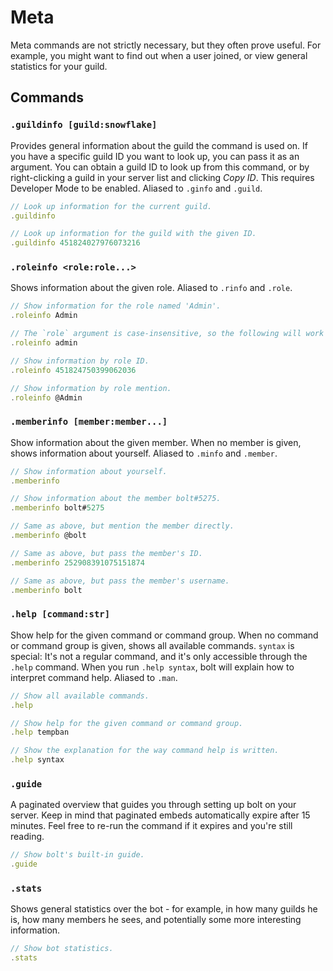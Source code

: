 # Meta
Meta commands are not strictly necessary, but they often prove useful. For example, you might want to find out when a user joined, or view general statistics for your guild.


## Commands
### `.guildinfo [guild:snowflake]`
Provides general information about the guild the command is used on.
If you have a specific guild ID you want to look up, you can pass it as an argument.
You can obtain a guild ID to look up from this command, or by right-clicking a guild in your server list and clicking *Copy ID*. This requires Developer Mode to be enabled.
Aliased to `.ginfo` and `.guild`.
```js
// Look up information for the current guild.
.guildinfo

// Look up information for the guild with the given ID.
.guildinfo 451824027976073216
```

### `.roleinfo <role:role...>`
Shows information about the given role.
Aliased to `.rinfo` and `.role`.
```js
// Show information for the role named 'Admin'.
.roleinfo Admin

// The `role` argument is case-insensitive, so the following will work the same way:
.roleinfo admin

// Show information by role ID.
.roleinfo 451824750399062036

// Show information by role mention.
.roleinfo @Admin
```

### `.memberinfo [member:member...]`
Show information about the given member. When no member is given, shows information about yourself.
Aliased to `.minfo` and `.member`.
```js
// Show information about yourself.
.memberinfo

// Show information about the member bolt#5275.
.memberinfo bolt#5275

// Same as above, but mention the member directly.
.memberinfo @bolt

// Same as above, but pass the member's ID.
.memberinfo 252908391075151874

// Same as above, but pass the member's username.
.memberinfo bolt
```

### `.help [command:str]`
Show help for the given command or command group. When no command or command group is given, shows all available commands.
`syntax` is special: It's not a regular command, and it's only accessible through the `.help` command. When you run `.help syntax`, bolt will explain how to interpret command help.
Aliased to `.man`.
```js
// Show all available commands.
.help

// Show help for the given command or command group.
.help tempban

// Show the explanation for the way command help is written.
.help syntax
```

### `.guide`
A paginated overview that guides you through setting up bolt on your server.
Keep in mind that paginated embeds automatically expire after 15 minutes. Feel free to re-run the command if it expires and you're still reading.
```js
// Show bolt's built-in guide.
.guide
```

### `.stats`
Shows general statistics over the bot - for example, in how many guilds he is, how many members he sees, and potentially some more interesting information.
```js
// Show bot statistics.
.stats
```
